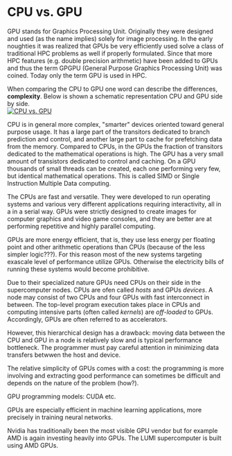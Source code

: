 # CPU vs. GPU

GPU stands for Graphics Processing Unit. Originally they were designed and used (as the name implies) solely for image processing. In the early noughties it was realized that GPUs be very efficiently used solve a class of traditional HPC problems as well if properly formulated.  Since that more HPC features (e.g. double precision arithmetic) have been added to GPUs and thus the term GPGPU (General Purpose Graphics Processing Unit) was coined. Today only the term GPU is used in HPC. 

When comparing the CPU to GPU one word can describe the differences, **complexity**. Below is shown a schematic representation CPU and GPU side by side.  
[![CPU vs. GPU](https://docs.nvidia.com/cuda/cuda-c-programming-guide/graphics/gpu-devotes-more-transistors-to-data-processing.png)](https://docs.nvidia.com/cuda/cuda-c-programming-guide/graphics/gpu-devotes-more-transistors-to-data-processing.png)

CPU is in general more complex, "smarter" devices oriented toward general purpose usage. It has a large part of the transitors dedicated to branch prediction and control,  and another large part to cache for prefetching data from the memory. Compared to CPUs, in  the GPUs the fraction of transitors dedicated to the mathematical operations is high. The GPU has a very small amount of transistors dedicated to control and caching.  On a GPU thousands of small threads can be created, each one performing very few, but identical mathematical operations. This is called SIMD or Single Instruction Multiple Data computing.

The CPUs are fast and versatile. They were developed to run operating systems and various very different applications requiring interactivity, all in a  in a serial way.  GPUs were strictly  designed to create images for computer graphics and video game consoles, and they are better are at performing repetitive and highly parallel computing. 

GPUs are more energy efficient, that is, they use less energy per floating point and other arithmetic operations than CPUs (because of the less simpler logic???). For this reason most of the new systems targeting exascale level of performance utilize GPUs. Otherwise the electricity bills of running these systems would become prohibitive.

Due to their specialized nature GPUs need CPUs on their side in the supercomputer nodes. CPUs are ofen called *hosts* and GPUs *devices*. A node may consist of two CPUs and four GPUs with fast interconnect in between. The top-level program execution takes place in CPUs and computing intensive parts (often called *kernels*) are *off-loaded* to GPUs. Accordingly, GPUs are often referred to as accelerators.

However, this hierarchical design has a drawback: moving data between the CPU and GPU in a node is relatively slow and is typical performance bottleneck. The programmer must pay careful attention in minimizing data transfers betwwen the host and device.

The relative simplicity of GPUs comes with a cost: the programming is more involving and extracting good performance can sometimes be difficult and depends on the nature of the problem (how?).

GPU programming models: CUDA etc.

GPUs are especially efficient in machine learning applications, more precisely in training neural networks.

Nvidia has traditionally been the most visible GPU vendor but for example AMD is again investing heavily into GPUs. The LUMI supercomputer is built using AMD GPUs. 
